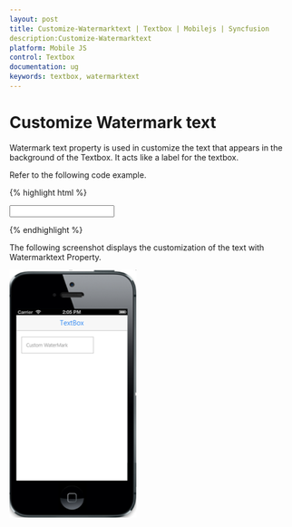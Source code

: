 ```yaml
---
layout: post
title: Customize-Watermarktext | Textbox | Mobilejs | Syncfusion
description:Customize-Watermarktext
platform: Mobile JS
control: Textbox
documentation: ug
keywords: textbox, watermarktext
---
```


# Customize Watermark text

Watermark text property is used in customize the text that appears in the background of the Textbox. It acts like a label for the textbox.

Refer to the following code example.



{% highlight html %}

<input id="textbox_sample" data-role="ejmtextbox" data-ej-watermarktext="Custom WaterMark"  data-ej-width="200">    

{% endhighlight %}



The following screenshot displays the customization of the text with Watermarktext Property.


![](Customize-Watermark-text-images/watermarktext-img1.png) 